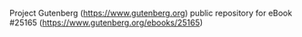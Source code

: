 Project Gutenberg (https://www.gutenberg.org) public repository for eBook #25165 (https://www.gutenberg.org/ebooks/25165)
